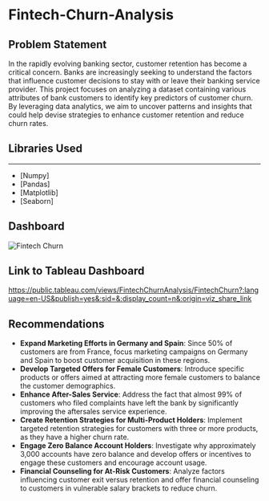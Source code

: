 # Fintech-Churn-Analysis

## Problem Statement
In the rapidly evolving banking sector, customer retention has become a critical concern. Banks are increasingly seeking to understand the factors that influence customer decisions to stay with or leave their banking service provider. This project focuses on analyzing a dataset containing various attributes of bank customers to identify key predictors of customer churn. By leveraging data analytics, we aim to uncover patterns and insights that could help devise strategies to enhance customer retention and reduce churn rates.

## Libraries Used
---
- [Numpy]
- [Pandas]
- [Matplotlib]
- [Seaborn]

## Dashboard

![Fintech Churn](https://github.com/Siddhu-T/Fintech-Churn-Analysis/assets/101640915/dcf0b124-d7dd-4ac5-9d9e-49168fa38aa7)

## Link to Tableau Dashboard

https://public.tableau.com/views/FintechChurnAnalysis/FintechChurn?:language=en-US&publish=yes&:sid=&:display_count=n&:origin=viz_share_link

## Recommendations

- **Expand Marketing Efforts in Germany and Spain**: Since 50% of customers are from France, focus marketing campaigns on Germany and Spain to boost
customer acquisition in these regions.
- **Develop Targeted Offers for Female Customers**: Introduce specific products or offers aimed at attracting more female customers to balance the customer
demographics.
- **Enhance After-Sales Service**: Address the fact that almost 99% of customers who filed complaints have left the bank by significantly improving the aftersales service experience.
- **Create Retention Strategies for Multi-Product Holders**: Implement targeted retention strategies for customers with three or more products, as they have a
higher churn rate.
- **Engage Zero Balance Account Holders**: Investigate why approximately 3,000 accounts have zero balance and develop offers or incentives to engage these
customers and encourage account usage.
- **Financial Counseling for At-Risk Customers**: Analyze factors influencing customer exit versus retention and offer financial counseling to customers in
vulnerable salary brackets to reduce churn.
